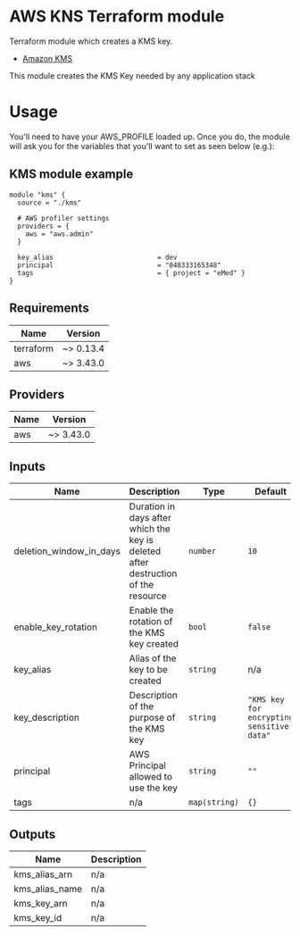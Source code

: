 # AWS KNS Terraform module

Terraform module which creates a KMS key.

* [Amazon KMS ](https://aws.amazon.com/kms/)

This module creates the KMS Key needed by any application stack

# Usage

You'll need to have your AWS_PROFILE loaded up. Once you do, the module will ask you for the variables that you'll want to set as seen below (e.g.):

## KMS module example

```hcl
module "kms" {
  source = "./kms"

  # AWS profiler settings
  providers = {
    aws = "aws.admin"
  }

  key_alias                          = dev
  principal                          = "048333165348"
  tags                               = { project = "eMed" }
}
```

## Requirements

| Name | Version |
|------|---------|
| terraform | ~> 0.13.4 |
| aws | ~> 3.43.0 |

## Providers

| Name | Version |
|------|---------|
| aws | ~> 3.43.0 |

## Inputs

| Name | Description | Type | Default | Required |
|------|-------------|------|---------|:--------:|
| deletion\_window\_in\_days | Duration in days after which the key is deleted after destruction of the resource | `number` | `10` | no |
| enable\_key\_rotation | Enable the rotation of the KMS key created | `bool` | `false` | no |
| key\_alias | Alias of the key to be created | `string` | n/a | yes |
| key\_description | Description of the purpose of the KMS key | `string` | `"KMS key for encrypting sensitive data"` | no |
| principal | AWS Principal allowed to use the key | `string` | `""` | no |
| tags | n/a | `map(string)` | `{}` | no |

## Outputs

| Name | Description |
|------|-------------|
| kms\_alias\_arn | n/a |
| kms\_alias\_name | n/a |
| kms\_key\_arn | n/a |
| kms\_key\_id | n/a |

